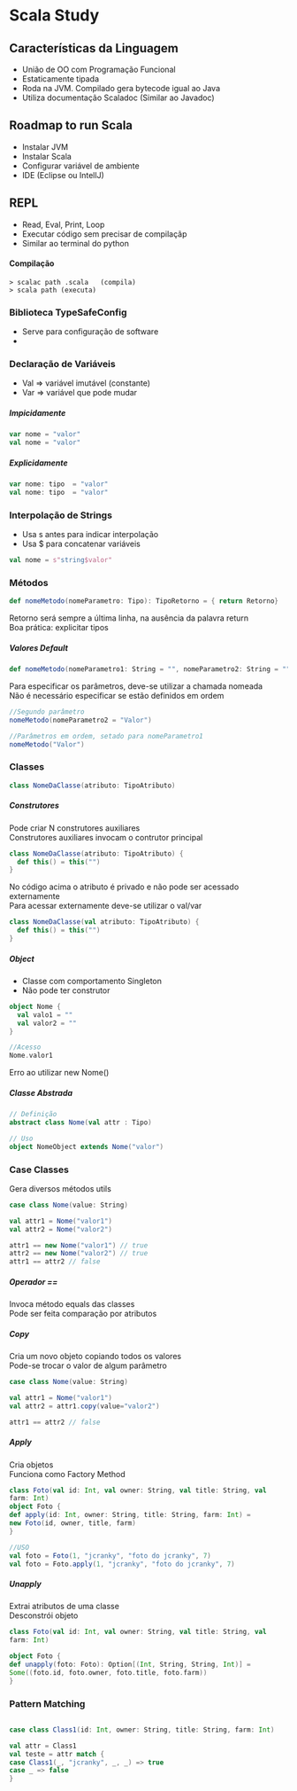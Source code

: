 # Scala Study

## Características da Linguagem
- União de OO com Programação Funcional
- Estaticamente tipada
- Roda na JVM. Compilado gera bytecode igual ao Java
- Utiliza documentação Scaladoc (Similar ao Javadoc)


## Roadmap to run Scala
- Instalar JVM
- Instalar Scala
- Configurar variável de ambiente
- IDE (Eclipse ou IntellJ) 
  

## REPL
- Read, Eval, Print, Loop
- Executar código sem precisar de compilaçãp
- Similar ao terminal do python

#### Compilação

    > scalac path .scala   (compila)
    > scala path (executa)

### Biblioteca TypeSafeConfig

- Serve para configuração de software
- 


### Declaração de Variáveis

- Val => variável imutável (constante)
- Var => variável que pode mudar

##### Impicidamente 

``` scala
var nome = "valor"
val nome = "valor"
```

##### Explicidamente

``` scala
var nome: tipo  = "valor"
val nome: tipo  = "valor"
```

### Interpolação de Strings

- Usa s antes para indicar interpolação
- Usa $ para concatenar variáveis
    
 ``` scala   
 val nome = s"string$valor"
 ``` 

### Métodos

``` scala   
def nomeMetodo(nomeParametro: Tipo): TipoRetorno = { return Retorno}
```

Retorno será sempre a última linha, na ausência da palavra return  
Boa prática: explicitar tipos

##### Valores Default

``` scala   
def nomeMetodo(nomeParametro1: String = "", nomeParametro2: String = "") = ???
```

Para especificar os parâmetros, deve-se utilizar a chamada nomeada  
Não é necessário especificar se estão definidos em ordem

``` scala
//Segundo parâmetro
nomeMetodo(nomeParametro2 = "Valor")

//Parâmetros em ordem, setado para nomeParametro1
nomeMetodo("Valor")

```

### Classes

``` scala   
class NomeDaClasse(atributo: TipoAtributo)
```

##### Construtores

Pode criar N construtores auxiliares  
Construtores auxiliares invocam o contrutor principal

``` scala   
class NomeDaClasse(atributo: TipoAtributo) {
  def this() = this("")
}
```

No código acima o atributo é privado e não pode ser acessado externamente  
Para acessar externamente deve-se utilizar o val/var

``` scala   
class NomeDaClasse(val atributo: TipoAtributo) {
  def this() = this("")
}
```

##### Object

- Classe com comportamento Singleton  
- Não pode ter construtor

``` scala   
object Nome {
  val valo1 = ""
  val valor2 = ""
}

//Acesso
Nome.valor1
```

Erro ao utilizar new Nome()

##### Classe Abstrada

``` scala   
// Definição
abstract class Nome(val attr : Tipo)

// Uso
object NomeObject extends Nome("valor")
```

### Case Classes

Gera diversos métodos utils


``` scala
case class Nome(value: String)

val attr1 = Nome("valor1")
val attr2 = Nome("valor2")

attr1 == new Nome("valor1") // true
attr2 == new Nome("valor2") // true
attr1 == attr2 // false
```

##### Operador ==
Invoca método equals das classes  
Pode ser feita comparação por atributos

##### Copy

Cria um novo objeto copiando todos os valores  
Pode-se trocar o valor de algum parâmetro

``` scala
case class Nome(value: String)

val attr1 = Nome("valor1")
val attr2 = attr1.copy(value="valor2")

attr1 == attr2 // false

```

##### Apply

Cria objetos  
Funciona como Factory Method

``` scala
class Foto(val id: Int, val owner: String, val title: String, val
farm: Int)
object Foto {
def apply(id: Int, owner: String, title: String, farm: Int) =
new Foto(id, owner, title, farm)
}

//USO
val foto = Foto(1, "jcranky", "foto do jcranky", 7)
val foto = Foto.apply(1, "jcranky", "foto do jcranky", 7)
```

##### Unapply

Extrai atributos de uma classe  
Desconstrói objeto

``` scala
class Foto(val id: Int, val owner: String, val title: String, val
farm: Int)

object Foto {
def unapply(foto: Foto): Option[(Int, String, String, Int)] =
Some((foto.id, foto.owner, foto.title, foto.farm))
}
```

### Pattern Matching

``` scala

case class Class1(id: Int, owner: String, title: String, farm: Int)

val attr = Class1
val teste = attr match {
case Class1(_, "jcranky", _, _) => true
case _ => false
}

```





